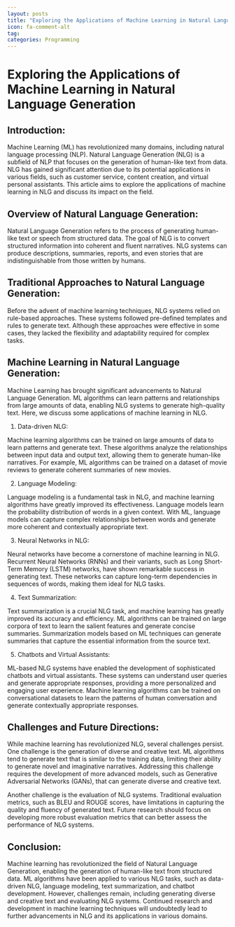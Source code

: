 ```yaml
---
layout: posts
title: "Exploring the Applications of Machine Learning in Natural Language Generation"
icon: fa-comment-alt
tag:      
categories: Programming
---
```



# Exploring the Applications of Machine Learning in Natural Language Generation

## Introduction:

Machine Learning (ML) has revolutionized many domains, including natural language processing (NLP). Natural Language Generation (NLG) is a subfield of NLP that focuses on the generation of human-like text from data. NLG has gained significant attention due to its potential applications in various fields, such as customer service, content creation, and virtual personal assistants. This article aims to explore the applications of machine learning in NLG and discuss its impact on the field.

## Overview of Natural Language Generation:

Natural Language Generation refers to the process of generating human-like text or speech from structured data. The goal of NLG is to convert structured information into coherent and fluent narratives. NLG systems can produce descriptions, summaries, reports, and even stories that are indistinguishable from those written by humans.

## Traditional Approaches to Natural Language Generation:

Before the advent of machine learning techniques, NLG systems relied on rule-based approaches. These systems followed pre-defined templates and rules to generate text. Although these approaches were effective in some cases, they lacked the flexibility and adaptability required for complex tasks.

## Machine Learning in Natural Language Generation:

Machine Learning has brought significant advancements to Natural Language Generation. ML algorithms can learn patterns and relationships from large amounts of data, enabling NLG systems to generate high-quality text. Here, we discuss some applications of machine learning in NLG.

1. Data-driven NLG:

Machine learning algorithms can be trained on large amounts of data to learn patterns and generate text. These algorithms analyze the relationships between input data and output text, allowing them to generate human-like narratives. For example, ML algorithms can be trained on a dataset of movie reviews to generate coherent summaries of new movies.

2. Language Modeling:

Language modeling is a fundamental task in NLG, and machine learning algorithms have greatly improved its effectiveness. Language models learn the probability distribution of words in a given context. With ML, language models can capture complex relationships between words and generate more coherent and contextually appropriate text.

3. Neural Networks in NLG:

Neural networks have become a cornerstone of machine learning in NLG. Recurrent Neural Networks (RNNs) and their variants, such as Long Short-Term Memory (LSTM) networks, have shown remarkable success in generating text. These networks can capture long-term dependencies in sequences of words, making them ideal for NLG tasks.

4. Text Summarization:

Text summarization is a crucial NLG task, and machine learning has greatly improved its accuracy and efficiency. ML algorithms can be trained on large corpora of text to learn the salient features and generate concise summaries. Summarization models based on ML techniques can generate summaries that capture the essential information from the source text.

5. Chatbots and Virtual Assistants:

ML-based NLG systems have enabled the development of sophisticated chatbots and virtual assistants. These systems can understand user queries and generate appropriate responses, providing a more personalized and engaging user experience. Machine learning algorithms can be trained on conversational datasets to learn the patterns of human conversation and generate contextually appropriate responses.

## Challenges and Future Directions:

While machine learning has revolutionized NLG, several challenges persist. One challenge is the generation of diverse and creative text. ML algorithms tend to generate text that is similar to the training data, limiting their ability to generate novel and imaginative narratives. Addressing this challenge requires the development of more advanced models, such as Generative Adversarial Networks (GANs), that can generate diverse and creative text.

Another challenge is the evaluation of NLG systems. Traditional evaluation metrics, such as BLEU and ROUGE scores, have limitations in capturing the quality and fluency of generated text. Future research should focus on developing more robust evaluation metrics that can better assess the performance of NLG systems.

## Conclusion:

Machine learning has revolutionized the field of Natural Language Generation, enabling the generation of human-like text from structured data. ML algorithms have been applied to various NLG tasks, such as data-driven NLG, language modeling, text summarization, and chatbot development. However, challenges remain, including generating diverse and creative text and evaluating NLG systems. Continued research and development in machine learning techniques will undoubtedly lead to further advancements in NLG and its applications in various domains.